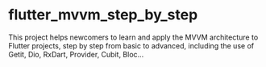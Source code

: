 # flutter_mvvm_step_by_step
This project helps newcomers to learn and apply the MVVM architecture to Flutter projects, step by step from basic to advanced, including the use of Getit, Dio, RxDart, Provider, Cubit, Bloc...
